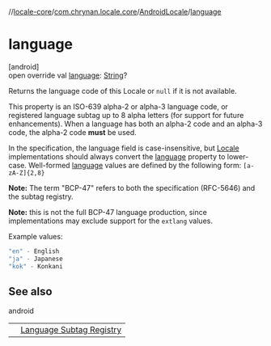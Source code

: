 //[locale-core](../../../index.md)/[com.chrynan.locale.core](../index.md)/[AndroidLocale](index.md)/[language](language.md)

# language

[android]\
open override val [language](language.md): [String](https://kotlinlang.org/api/latest/jvm/stdlib/kotlin/-string/index.html)?

Returns the language code of this Locale or `null` if it is not available.

This property is an ISO-639 alpha-2 or alpha-3 language code, or registered language subtag up to 8 alpha letters (for support for future enhancements). When a language has both an alpha-2 code and an alpha-3 code, the alpha-2 code **must** be used.

In the specification, the language field is case-insensitive, but [Locale](../-locale/index.md#-1762194833%2FExtensions%2F-362537344) implementations should always convert the [language](language.md) property to lower-case. Well-formed [language](language.md) values are defined by the following form: `[a-zA-Z]{2,8}`

**Note:** The term &quot;BCP-47&quot; refers to both the specification (RFC-5646) and the subtag registry.

**Note:** this is not the full BCP-47 language production, since implementations may exclude support for the `extlang` values.

Example values:

```kotlin
"en" - English
"ja" - Japanese
"kok" - Konkani
```

## See also

android

| | |
|---|---|
|  | [Language Subtag Registry](https://www.iana.org/assignments/language-subtag-registry/language-subtag-registry) |
